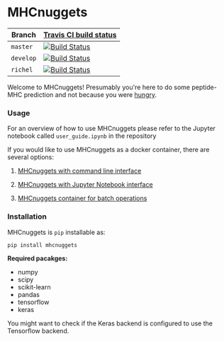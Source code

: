 # MHCnuggets

Branch   |[Travis CI build status](https://travis-ci.com)                                                                 
---------|------------------------------------------------------------------------------------------------------------------------------
`master` |[![Build Status](https://travis-ci.com/KarchinLab/mhcnuggets.svg?branch=master)](https://travis-ci.com/KarchinLab/mhcnuggets) 
`develop`|[![Build Status](https://travis-ci.com/KarchinLab/mhcnuggets.svg?branch=develop)](https://travis-ci.com/KarchinLab/mhcnuggets)
`richel` |[![Build Status](https://travis-ci.com/KarchinLab/mhcnuggets.svg?branch=richel)](https://travis-ci.com/KarchinLab/mhcnuggets)

Welcome to MHCnuggets! Presumably you're here to do some
peptide-MHC prediction and not because you were [hungry](https://www.mcdonalds.com/us/en-us/product/chicken-mcnuggets-4-piece.html).

### Usage ###
For an overview of how to use MHCnuggets please refer to the Jupyter notebook
called `user_guide.ipynb` in the repository

If you would like to use MHCnuggets as a docker container, there are several options:

1. [MHCnuggets with command line interface](https://github.com/KarchinLab/mhcnuggets/wiki/Creating-a-mhcnuggets-docker-container-with-command-line-interface)

2. [MHCnuggets with Jupyter Notebook interface](https://github.com/KarchinLab/mhcnuggets/wiki/Creating-a-mhcnuggets-docker-container-with-Jupyter-Notebook-interface)

3. [MHCnuggets container for batch operations](https://github.com/KarchinLab/mhcnuggets/wiki/Creating-and-running-the-MHCnuggets-batch-container)

### Installation ###

MHCnuggets is `pip` installable as:
```bash
pip install mhcnuggets
```

**Required pacakges:**

* numpy
* scipy
* scikit-learn
* pandas
* tensorflow
* keras

You might want to check if the Keras backend is configured to use
the Tensorflow backend.
